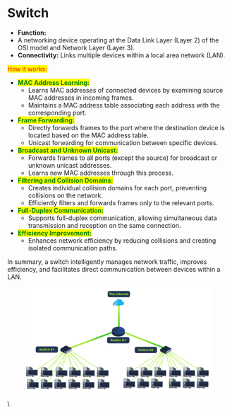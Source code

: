 # Switch

* **Function:**&#x20;
* A networking device operating at the Data Link Layer (Layer 2) of the OSI model and Network Layer (Layer 3).
* **Connectivity:** Links multiple devices within a local area network (LAN).

<mark style="color:red;">How it works:</mark>

* <mark style="color:green;">**MAC Address Learning:**</mark>
  * Learns MAC addresses of connected devices by examining source MAC addresses in incoming frames.
  * Maintains a MAC address table associating each address with the corresponding port.
* <mark style="color:green;">**Frame Forwarding:**</mark>
  * Directly forwards frames to the port where the destination device is located based on the MAC address table.
  * Unicast forwarding for communication between specific devices.
* <mark style="color:green;">**Broadcast and Unknown Unicast:**</mark>
  * Forwards frames to all ports (except the source) for broadcast or unknown unicast addresses.
  * Learns new MAC addresses through this process.
* <mark style="color:green;">**Filtering and Collision Domains:**</mark>
  * Creates individual collision domains for each port, preventing collisions on the network.
  * Efficiently filters and forwards frames only to the relevant ports.
* <mark style="color:green;">**Full-Duplex Communication:**</mark>
  * Supports full-duplex communication, allowing simultaneous data transmission and reception on the same connection.
* <mark style="color:green;">**Efficiency Improvement:**</mark>
  * Enhances network efficiency by reducing collisions and creating isolated communication paths.

In summary, a switch intelligently manages network traffic, improves efficiency, and facilitates direct communication between devices within a LAN.

<figure><img src="../../../../.gitbook/assets/Capture (9).PNG" alt=""><figcaption></figcaption></figure>

\


